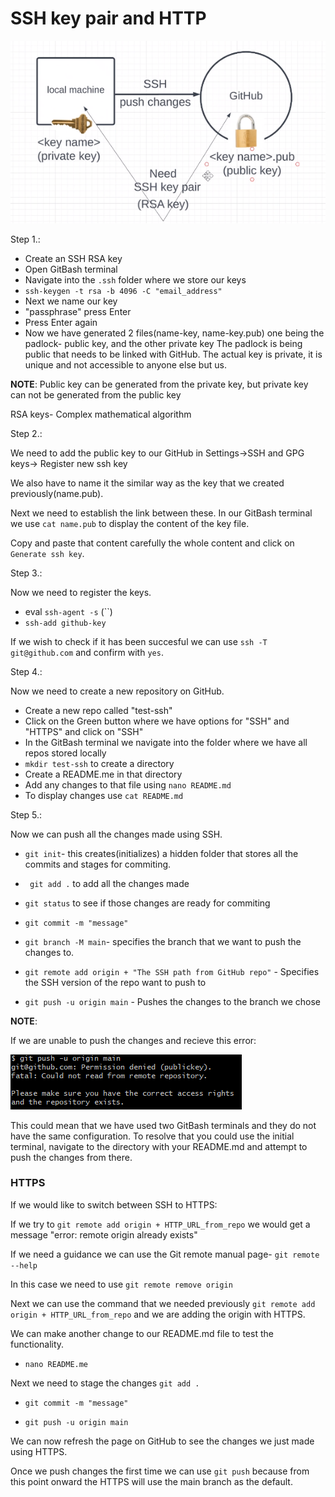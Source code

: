 # SSH key pair and HTTP



![](SSH%2CHTTPS.png)

Step 1.:

- Create an SSH RSA key
- Open GitBash terminal
- Navigate into the `.ssh` folder where we store our keys
- `ssh-keygen -t rsa -b 4096 -C "email_address"`
- Next we name our key 
- "passphrase" press Enter
- Press Enter again
- Now we have generated 2 files(name-key, name-key.pub) one being the padlock- public key, and the other private key
The padlock is being public that needs to be linked with GitHub.
The actual key is private, it is unique and not accessible to anyone else but us.

**NOTE**: Public key can be generated from the private key, but private key can not be generated from the public key

RSA keys-  Complex mathematical algorithm


Step 2.:

We need to add the public key to our GitHub in Settings->SSH and GPG keys-> Register new ssh key

We also have to name it the similar way as the key that we created previously(name.pub).

Next we need to establish the link between these. In our GitBash terminal we use `cat name.pub` to display the content of the key file.

Copy and paste that content carefully the whole content and click on `Generate ssh key`.



Step 3.:

Now we need to register the keys.

- eval `ssh-agent -s` (``)
- `ssh-add github-key`

If we wish to check if it has been succesful we can use `ssh -T git@github.com` and confirm with `yes`. 


Step 4.:

Now we need to create a new repository on GitHub.

- Create a new repo called "test-ssh"
- Click on the Green button where we have options for "SSH" and "HTTPS" and click on "SSH"
- In the GitBash terminal we navigate into the folder where we have all repos stored locally
- `mkdir test-ssh` to create a directory
- Create a README.me in that directory
- Add any changes to that file using `nano README.md`
- To display changes use `cat README.md`


Step 5.:

Now we can push all the changes made using SSH.

- `git init`- this creates(initializes) a hidden folder that stores all the commits and stages for commiting.
- ` git add .` to add all the changes made
- `git status` to see if those changes are ready for commiting
- `git commit -m "message"`
- `git branch -M main`- specifies the branch that we want to push the changes to.

- `git remote add origin + "The SSH path from GitHub repo"` - Specifies the SSH version of the repo want to push to

- `git push -u origin main` - Pushes the changes to the branch we chose


**NOTE**: 

If we are unable to push the changes and recieve this error:

![](error.png)

This could mean that we have used two GitBash terminals and they do not have the same configuration. To resolve that you could use the initial terminal, navigate to the directory with your README.md and attempt to push the changes from there. 

### HTTPS

If we would like to switch between SSH to HTTPS:

If we try to `git remote add origin + HTTP_URL_from_repo` we would get a message "error: remote origin already exists"

If we need a guidance we can use the Git remote manual page- `git remote --help`

In this case we need to use `git remote remove origin`

Next we can use the command that we needed previously `git remote add origin + HTTP_URL_from_repo` and we are adding the origin with HTTPS.

We can make another change to our README.md file to test the functionality.

- `nano README.me`

Next we need to stage the changes `git add .`

- `git commit -m "message"`

- `git push -u origin main`

We can now refresh the page on GitHub to see the changes we just made using HTTPS.

Once we push changes the first time we can use `git push` because  from this point onward the HTTPS will use the main branch as the default. 